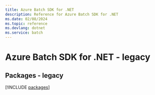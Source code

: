 ```yaml
---
title: Azure Batch SDK for .NET
description: Reference for Azure Batch SDK for .NET
ms.date: 02/08/2024
ms.topic: reference
ms.devlang: dotnet
ms.service: batch
---
```

# Azure Batch SDK for .NET - legacy
## Packages - legacy
[!INCLUDE [packages](batch-index.md)]